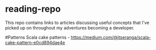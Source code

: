 # reading-repo
This repo contains links to articles discussing useful concepts that I've picked up on throughout my adventures becoming a developer.

#Patterns
Scala cake patterns - https://medium.com/@itseranga/scala-cake-pattern-e0cd894dae4e
